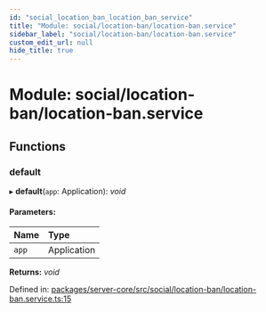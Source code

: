 ```yaml
---
id: "social_location_ban_location_ban_service"
title: "Module: social/location-ban/location-ban.service"
sidebar_label: "social/location-ban/location-ban.service"
custom_edit_url: null
hide_title: true
---
```


# Module: social/location-ban/location-ban.service

## Functions

### default

▸ **default**(`app`: Application): *void*

#### Parameters:

| Name | Type |
| :------ | :------ |
| `app` | Application |

**Returns:** *void*

Defined in: [packages/server-core/src/social/location-ban/location-ban.service.ts:15](https://github.com/xr3ngine/xr3ngine/blob/7e8e151f1/packages/server-core/src/social/location-ban/location-ban.service.ts#L15)

